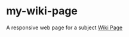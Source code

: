 # my-wiki-page
 A responsive web page for a subject
[Wiki Page](https://alontzafari.github.io/my-wiki-page/)
